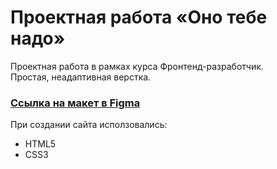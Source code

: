 # Проектная работа «Оно тебе надо»
  
Проектная работа в рамках курса Фронтенд-разработчик.  
Простая, неадаптивная верстка.  
  
  
### [Ссылка на макет в Figma](https://www.figma.com/file/rsjz3JtXRXhRBDMIjDHdty/Yandex-(%D0%90%D1%83%D0%BA%D1%86%D0%B8%D0%BE%D0%BD)?type=design&node-id=702-2&mode=design&t=BqUKNl334V9d5Q8y-0)  
  
При создании сайта исползовались:  
  
* HTML5
* CSS3
